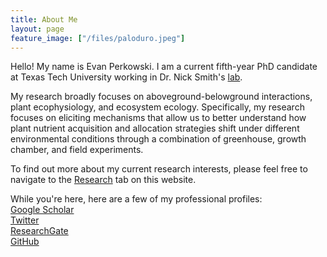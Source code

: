 ```yaml
---
title: About Me
layout: page
feature_image: ["/files/paloduro.jpeg"]
---
```


Hello! My name is Evan Perkowski. I am a current fifth-year PhD candidate at Texas Tech University working in Dr. Nick Smith's [lab](http://www.smithecophyslab.com/). 

My research broadly focuses on aboveground-belowground interactions, plant ecophysiology, and ecosystem ecology. Specifically, my research focuses on eliciting mechanisms that allow us to better understand how plant nutrient acquisition and allocation strategies shift under different environmental conditions through a combination of greenhouse, growth chamber, and field experiments. 

To find out more about my current research interests, please feel free to navigate to the [Research]("/Research.md") tab on this website.

While you're here, here are a few of my professional profiles:<br/>
[Google Scholar](https://scholar.google.com/citations?user=brocRHQAAAAJ&hl=en&oi=ao)<br/>
[Twitter](https://twitter.com/EvanPerkowski)<br/>
[ResearchGate](https://www.researchgate.net/profile/Evan-Perkowski)<br/>
[GitHub](https://github.com/eaperkowski)
